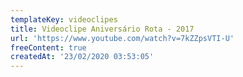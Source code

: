 ```yaml
---
templateKey: videoclipes
title: Videoclipe Aniversário Rota - 2017
url: 'https://www.youtube.com/watch?v=7kZZpsVTI-U'
freeContent: true
createdAt: '23/02/2020 03:53:05'
---
```


